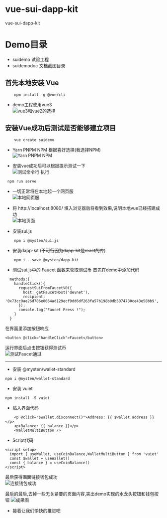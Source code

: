 # vue-sui-dapp-kit
vue-sui-dapp-kit

# Demo目录 
* suidemo 试验工程
* suidemodoc 文档截图目录

## 首先本地安装 Vue
```
    npm install -g @vue/cli
```

* demo工程使用vue3  
![vue3和vue2的选择](./suidemodoc/step1.jpg "步骤1")


## 安装Vue成功后测试是否能够建立项目
```
    vue create suidemo
```


* Yarn PNPM NPM 根据喜好选择(我选择NPM)  
![Yarn PNPM NPM](./suidemodoc/step2.jpg "步骤2")

* 安装vue成功后可以根据提示测试一下  
![测试命令行](./suidemodoc/step2-1.jpg "步骤3")
执行
```
 npm run serve
```

* 一切正常将在本地起一个网页服  
![本地网页服](./suidemodoc/step3.jpg "步骤4")

* 将 http://localhost:8080/ 填入浏览器后将看到效果,说明本地vue已经搭建成功  
![本地页面](./suidemodoc/stepOver.jpg)

* 安装sui.js
```
    npm i @mysten/sui.js
```

* 安装dapp-kit (~~不可行因为dapp-kit是react的库~~)
```
    npm i --save @mysten/dapp-kit
```

* 测试sui.js中的 Faucet 函数来获取测试币
首先在demo中添加代码  
```
  methods:{
    handleClick(){
      requestSuiFromFaucetV0({
        host: getFaucetHost('devnet'),
        recipient: '0x73cc0ae26d786e8664ad129ecf9dd6df263fa57b198b0db5074780ce43e58bb9',
      });
      console.log("Faucet Press !");
    }
  }

```
在界面里添加按钮响应  
```
<button @click="handleClick">Faucet</button>
```
运行界面后点击按钮获得测试币  
![测试Faucet通过](./suidemodoc/testgetFaucet.jpg)

******
* 安装 @mysten/wallet-standard  
```
npm i @mysten/wallet-standard
```

* 安装 vuiet  
```
npm install -S vuiet
```
* 贴入界面代码  
```
    <p @click="$wallet.disconnect()">Address: {{ $wallet.address }}</p>
    <p>Balance: {{ balance }}</p>
    <WalletMultiButton />

```

* Script代码  
```
<script setup>
  import { useWallet, useCoinBalance,WalletMultiButton } from 'vuiet'
  const $wallet = useWallet()
  const { balance } = useCoinBalance()
</script>
```

最后获得画面链接钱包成功  
![连接钱包成功](./suidemodoc/suiwalletButton.jpg)

最后的最后,去掉一些无关紧要的页面内容,突出demo实现的水龙头按钮和钱包按钮
![成果图](./suidemodoc/demoOver.jpg)


* 接着让我们愉快的推进吧  


